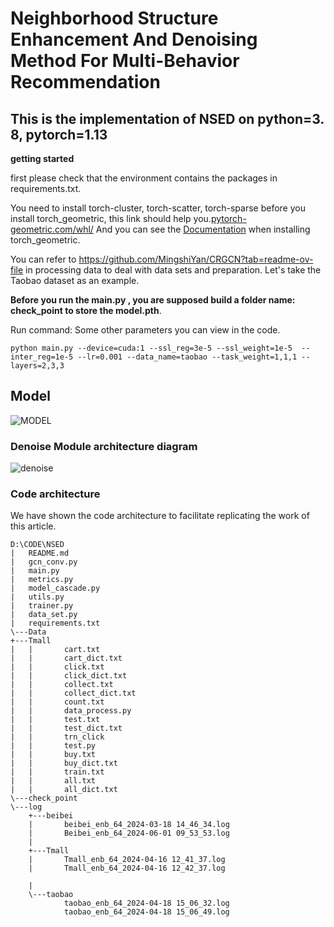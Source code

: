 # Neighborhood Structure Enhancement And Denoising Method For Multi-Behavior Recommendation

## This is the implementation of NSED on python=3. 8, pytorch=1.13

**getting started**

first please check that the environment contains the packages in requirements.txt.

 You need to install torch-cluster, torch-scatter, torch-sparse before you install torch_geometric, this link should help you.[pytorch-geometric.com/whl/](https://pytorch-geometric.com/whl/) And you can see the [Documentation](https://github.com/rusty1s/pytorch_scatter) when installing torch_geometric.

You can refer to https://github.com/MingshiYan/CRGCN?tab=readme-ov-file in processing data to deal with data sets and preparation. Let's take the Taobao dataset as an example.

**Before you run the main.py , you are supposed build a folder name: check_point to store the model.pth**.

Run command: Some other parameters you can view in the code.

```
python main.py --device=cuda:1 --ssl_reg=3e-5 --ssl_weight=1e-5  --inter_reg=1e-5 --lr=0.001 --data_name=taobao --task_weight=1,1,1 --layers=2,3,3
```



## Model 

![MODEL](https://github.com/spider-123456/NSED/assets/73099091/34e7d268-6cec-47a9-b47c-85b51bea530b)


### Denoise Module architecture diagram

![denoise](https://github.com/spider-123456/NSED/assets/73099091/1ea07d17-bca3-4a35-b916-bf2724a0ee07)



### Code architecture

We have shown the code architecture to facilitate replicating the work of this article.

```
D:\CODE\NSED
|   README.md
|   gcn_conv.py
|   main.py
|   metrics.py
|   model_cascade.py
|   utils.py
|   trainer.py
|   data_set.py
|   requirements.txt
\---Data
+---Tmall
|   |       cart.txt
|   |       cart_dict.txt
|   |       click.txt
|   |       click_dict.txt
|   |       collect.txt
|   |       collect_dict.txt
|   |       count.txt
|   |       data_process.py
|   |       test.txt
|   |       test_dict.txt
|   |       trn_click
|   |       test.py
|   |       buy.txt
|   |       buy_dict.txt
|   |       train.txt
|   |       all.txt
|   |       all_dict.txt  
\---check_point  
\---log
    +---beibei
    |       beibei_enb_64_2024-03-18 14_46_34.log
    |       Beibei_enb_64_2024-06-01 09_53_53.log
    |       
    +---Tmall
    |       Tmall_enb_64_2024-04-16 12_41_37.log
    |       Tmall_enb_64_2024-04-16 12_42_37.log

    |       
    \---taobao
            taobao_enb_64_2024-04-18 15_06_32.log
            taobao_enb_64_2024-04-18 15_06_49.log
```

